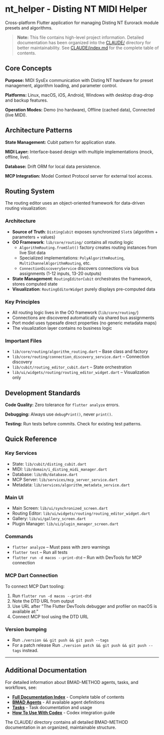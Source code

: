 # nt_helper - Disting NT MIDI Helper

Cross-platform Flutter application for managing Disting NT Eurorack module presets and algorithms.

> **Note:** This file contains high-level project information. Detailed documentation has been organized into the [CLAUDE/](./CLAUDE/) directory for better maintainability. See [CLAUDE/index.md](./CLAUDE/index.md) for the complete table of contents.

## Core Concepts

**Purpose:** MIDI SysEx communication with Disting NT hardware for preset management, algorithm loading, and parameter control.

**Platforms:** Linux, macOS, iOS, Android, Windows with desktop drag-drop and backup features.

**Operation Modes:** Demo (no hardware), Offline (cached data), Connected (live MIDI).

## Architecture Patterns

**State Management:** Cubit pattern for application state.

**MIDI Layer:** Interface-based design with multiple implementations (mock, offline, live).

**Database:** Drift ORM for local data persistence.

**MCP Integration:** Model Context Protocol server for external tool access.

## Routing System

The routing editor uses an object-oriented framework for data-driven routing visualization:

### Architecture
- **Source of Truth**: `DistingCubit` exposes synchronized `Slot`s (algorithm + parameters + values)
- **OO Framework**: `lib/core/routing/` contains all routing logic
  - `AlgorithmRouting.fromSlot()` factory creates routing instances from live Slot data
  - Specialized implementations: `PolyAlgorithmRouting`, `MultiChannelAlgorithmRouting`, etc.
  - `ConnectionDiscoveryService` discovers connections via bus assignments (1-12 inputs, 13-20 outputs)
- **State Management**: `RoutingEditorCubit` orchestrates the framework, stores computed state
- **Visualization**: `RoutingEditorWidget` purely displays pre-computed data

### Key Principles
- All routing logic lives in the OO framework (`lib/core/routing/`)
- Connections are discovered automatically via shared bus assignments
- Port model uses typesafe direct properties (no generic metadata maps)
- The visualization layer contains no business logic

### Important Files
- `lib/core/routing/algorithm_routing.dart` – Base class and factory
- `lib/core/routing/connection_discovery_service.dart` – Connection discovery
- `lib/cubit/routing_editor_cubit.dart` – State orchestration
- `lib/ui/widgets/routing/routing_editor_widget.dart` – Visualization only

## Development Standards

**Code Quality:** Zero tolerance for `flutter analyze` errors.

**Debugging:** Always use `debugPrint()`, never `print()`.

**Testing:** Run tests before commits. Check for existing test patterns.

## Quick Reference

### Key Services
- State: `lib/cubit/disting_cubit.dart`
- MIDI: `lib/domain/i_disting_midi_manager.dart`
- Database: `lib/db/database.dart`
- MCP Server: `lib/services/mcp_server_service.dart`
- Metadata: `lib/services/algorithm_metadata_service.dart`

### Main UI
- Main Screen: `lib/ui/synchronized_screen.dart`
- Routing Editor: `lib/ui/widgets/routing/routing_editor_widget.dart`
- Gallery: `lib/ui/gallery_screen.dart`
- Plugin Manager: `lib/ui/plugin_manager_screen.dart`

### Commands
- `flutter analyze` – Must pass with zero warnings
- `flutter test` – Run all tests
- `flutter run -d macos --print-dtd` – Run with DevTools for MCP connection

### MCP Dart Connection
To connect MCP Dart tooling:
1. Run `flutter run -d macos --print-dtd`
2. Note the DTD URL from output
3. Use URL after "The Flutter DevTools debugger and profiler on macOS is available at:"
4. Connect MCP tool using the DTD URL

### Version bumping
- Run `./version && git push && git push --tags`
- For a patch release Run `./version patch && git push && git push --tags` instead.

---

## Additional Documentation

For detailed information about BMAD-METHOD agents, tasks, and workflows, see:

- **[Full Documentation Index](./CLAUDE/index.md)** - Complete table of contents
- **[BMAD Agents](./CLAUDE/agents.md)** - All available agent definitions
- **[Tasks](./CLAUDE/tasks.md)** - Task documentation and usage
- **[How To Use With Codex](./CLAUDE/how-to-use-with-codex.md)** - Codex integration guide

The CLAUDE/ directory contains all detailed BMAD-METHOD documentation in an organized, maintainable structure.
